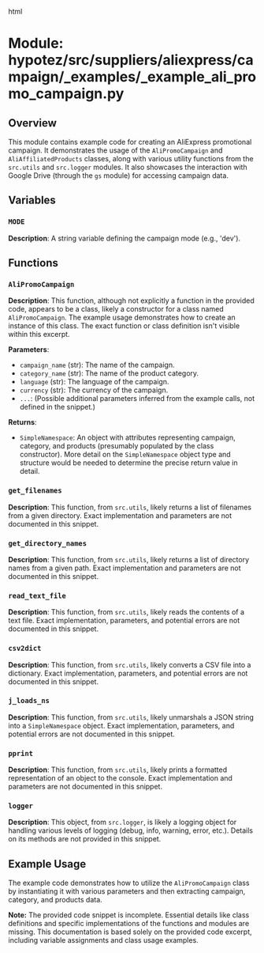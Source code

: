 html
<h1>Module: hypotez/src/suppliers/aliexpress/campaign/_examples/_example_ali_promo_campaign.py</h1>

<h2>Overview</h2>
<p>This module contains example code for creating an AliExpress promotional campaign. It demonstrates the usage of the <code>AliPromoCampaign</code> and <code>AliAffiliatedProducts</code> classes, along with various utility functions from the <code>src.utils</code> and <code>src.logger</code> modules.  It also showcases the interaction with Google Drive (through the <code>gs</code> module) for accessing campaign data.</p>

<h2>Variables</h2>

<h3><code>MODE</code></h3>

<p><strong>Description</strong>:  A string variable defining the campaign mode (e.g., 'dev').</p>


<h2>Functions</h2>


<h3><code>AliPromoCampaign</code></h3>

<p><strong>Description</strong>:  This function, although not explicitly a function in the provided code, appears to be a class, likely a constructor for a class named <code>AliPromoCampaign</code>. The example usage demonstrates how to create an instance of this class.  The exact function or class definition isn't visible within this excerpt.</p>

<p><strong>Parameters</strong>:</p>
<ul>
  <li><code>campaign_name</code> (str): The name of the campaign.</li>
  <li><code>category_name</code> (str): The name of the product category.</li>
  <li><code>language</code> (str): The language of the campaign.</li>
  <li><code>currency</code> (str): The currency of the campaign.</li>
  <li><code>...</code>: (Possible additional parameters inferred from the example calls, not defined in the snippet.)</li>
</ul>

<p><strong>Returns</strong>:</p>
<ul>
  <li><code>SimpleNamespace</code>:  An object with attributes representing campaign, category, and products (presumably populated by the class constructor).  More detail on the <code>SimpleNamespace</code> object type and structure would be needed to determine the precise return value in detail.</li>
</ul>



<h3><code>get_filenames</code></h3>

<p><strong>Description</strong>: This function, from <code>src.utils</code>, likely returns a list of filenames from a given directory. Exact implementation and parameters are not documented in this snippet.</p>


<h3><code>get_directory_names</code></h3>

<p><strong>Description</strong>:  This function, from <code>src.utils</code>, likely returns a list of directory names from a given path.  Exact implementation and parameters are not documented in this snippet.</p>


<h3><code>read_text_file</code></h3>

<p><strong>Description</strong>: This function, from <code>src.utils</code>, likely reads the contents of a text file.  Exact implementation, parameters, and potential errors are not documented in this snippet.</p>


<h3><code>csv2dict</code></h3>

<p><strong>Description</strong>: This function, from <code>src.utils</code>, likely converts a CSV file into a dictionary. Exact implementation, parameters, and potential errors are not documented in this snippet.</p>



<h3><code>j_loads_ns</code></h3>

<p><strong>Description</strong>: This function, from <code>src.utils</code>, likely unmarshals a JSON string into a <code>SimpleNamespace</code> object. Exact implementation, parameters, and potential errors are not documented in this snippet.</p>


<h3><code>pprint</code></h3>

<p><strong>Description</strong>: This function, from <code>src.utils</code>, likely prints a formatted representation of an object to the console. Exact implementation and parameters are not documented in this snippet.</p>


<h3><code>logger</code></h3>

<p><strong>Description</strong>: This object, from <code>src.logger</code>, is likely a logging object for handling various levels of logging (debug, info, warning, error, etc.).  Details on its methods are not provided in this snippet.</p>


<h2>Example Usage</h2>

<p>The example code demonstrates how to utilize the <code>AliPromoCampaign</code> class by instantiating it with various parameters and then extracting campaign, category, and products data.</p>


<p><strong>Note:</strong> The provided code snippet is incomplete. Essential details like class definitions and specific implementations of the functions and modules are missing.  This documentation is based solely on the provided code excerpt, including variable assignments and class usage examples.</p>
